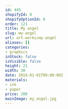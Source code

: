```yaml
---
id: 445
shopifyId: 0
shopifyOptionId: 0
order: 121
title: Мy angel
slug: мy-angel
url: art-works/мy-angel
aliases: []
categories:
- graphics
inStock: false
isVisible: false
height: 21
width: 30
date: 2019-01-01T00:00:00Z
materials:
- ink
- paper
price: 200
mainImage: my_angel.jpg
---
```

